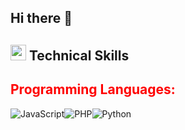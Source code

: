 ## Hi there 👋

<!--
**TarequeMahmud/TarequeMahmud** is a ✨ _special_ ✨ repository because its `README.md` (this file) appears on your GitHub profile.

Here are some ideas to get you started:

- 🔭 I’m currently working on ...
- 🌱 I’m currently learning ...
- 👯 I’m looking to collaborate on ...
- 🤔 I’m looking for help with ...
- 💬 Ask me about ...
- 📫 How to reach me: ...
- 😄 Pronouns: ...
- ⚡ Fun fact: ...
-->

## <img src="https://media2.giphy.com/media/QssGEmpkyEOhBCb7e1/giphy.gif?cid=ecf05e47a0n3gi1bfqntqmob8g9aid1oyj2wr3ds3mg700bl&rid=giphy.gif" width ="25"><b> Technical Skills</b>
### <h2 style="color: red; font-weight: bold;">Programming Languages:</h2>![JavaScript](https://img.shields.io/badge/JAVASCRIPT-%230077B5.svg?&style=for-the-badge&color=black&logo=JAVASCRIPT&logoColor=yellow)![PHP](https://img.shields.io/badge/PHP-%237A86B8.svg?&style=for-the-badge&color=777BB4&logo=php&logoColor=white)![Python](https://img.shields.io/badge/PYTHON-%231000A1.svg?&style=for-the-badge&color=3B75A6&logo=python&logoColor=green)
